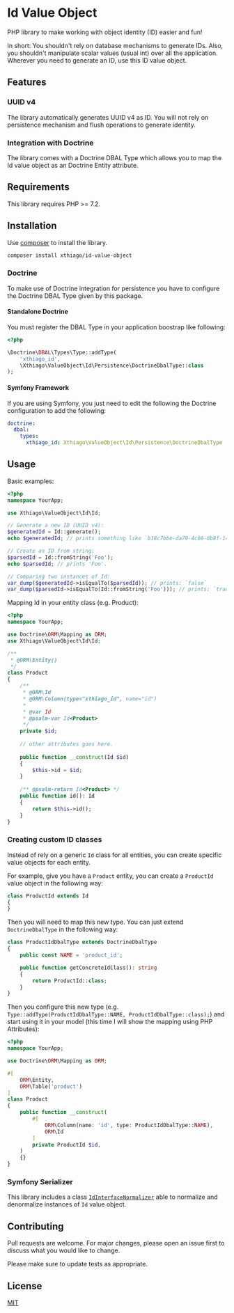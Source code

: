 # Id Value Object

PHP library to make working with object identity (ID) easier and fun!

In short: You shouldn't rely on database mechanisms to generate IDs. Also, you shouldn't manipulate scalar values (usual int) over all the application. Wherever you need to generate an ID, use this
ID value object.

## Features

### UUID v4

The library automatically generates UUID v4 as ID. You will not rely on persistence mechanism and flush operations to generate identity.

### Integration with Doctrine

The library comes with a Doctrine DBAL Type which allows you to map the Id value object as an Doctrine Entity attribute.

## Requirements

This library requires PHP >= 7.2.

## Installation

Use [composer](https://getcomposer.org/) to install the library.

```bash
composer install xthiago/id-value-object
```

### Doctrine

To make use of Doctrine integration for persistence you have to configure the Doctrine DBAL Type given by this package.

#### Standalone Doctrine

You must register the DBAL Type in your application boostrap like following:

```php
<?php

\Doctrine\DBAL\Types\Type::addType(
    'xthiago_id', 
    \Xthiago\ValueObject\Id\Persistence\DoctrineDbalType::class
);
```

#### Symfony Framework

If you are using Symfony, you just need to edit the following the Doctrine configuration to add the following:

```yaml
doctrine:
  dbal:
    types:
      xthiago_id: Xthiago\ValueObject\Id\Persistence\DoctrineDbalType
```

## Usage

Basic examples:

```php
<?php
namespace YourApp;

use Xthiago\ValueObject\Id\Id;

// Generate a new ID (UUID v4):
$generatedId = Id::generate();
echo $generatedId; // prints something like `b18c7bbe-da70-4c86-8b8f-145abb21a7c7`.

// Create an ID from string:
$parsedId = Id::fromString('Foo');
echo $parsedId; // prints 'Foo'.

// Comparing two instances of Id:
var_dump($generatedId->isEqualTo($parsedId)); // prints: `false`
var_dump($parsedId->isEqualTo(Id::fromString('Foo'))); // prints: `true`   
````

Mapping Id in your entity class (e.g. Product):

```php
<?php
namespace YourApp;

use Doctrine\ORM\Mapping as ORM;
use Xthiago\ValueObject\Id\Id;

/**
 * @ORM\Entity()
 */
class Product
{
    /**
     * @ORM\Id
     * @ORM\Column(type="xthiago_id", name="id")
     *
     * @var Id 
     * @psalm-var Id<Product>   
     */
    private $id;
    
    // other attributes goes here.
    
    public function __construct(Id $id) 
    {
        $this->id = $id;
    }
    
    /** @psalm-return Id<Product> */
    public function id(): Id
    {
        return $this->id();
    }
}
```
### Creating custom ID classes

Instead of rely on a generic `Id` class for all entities, you can create specific value objects for each entity.

For example, give you have a `Product` entity, you can create a `ProductId` value object in the following way:

```php
class ProductId extends Id 
{
}
```

Then you will need to map this new type. You can just extend `DoctrineDbalType` in the following way:

```php
class ProductIdDbalType extends DoctrineDbalType
{
    public const NAME = 'product_id';

    public function getConcreteIdClass(): string
    {
        return ProductId::class;
    }
}
```

Then you configure this new type (e.g. `Type::addType(ProductIdDbalType::NAME, ProductIdDbalType::class);`) and start
using it in your model (this time I will show the mapping using PHP Attributes):

```php
<?php
namespace YourApp;

use Doctrine\ORM\Mapping as ORM;

#[
    ORM\Entity,
    ORM\Table('product')
]
class Product
{
    public function __construct(
        #[
            ORM\Column(name: 'id', type: ProductIdDbalType::NAME),
            ORM\Id
        ]
        private ProductId $id,
    ) 
    {}
}
```

### Symfony Serializer

This library includes a class [`IdInterfaceNormalizer`](src/Serializer/Symfony/IdInterfaceNormalizer.php) able to 
normalize and denormalize instances of `Id` value object.

## Contributing
Pull requests are welcome. For major changes, please open an issue first to discuss what you would like to change.

Please make sure to update tests as appropriate.

## License
[MIT](LICENSE)